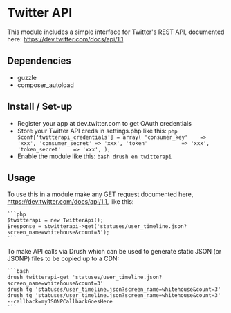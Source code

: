 Twitter API
===========

This module includes a simple interface for Twitter's REST API, documented here:
https://dev.twitter.com/docs/api/1.1


Dependencies
------------

  - guzzle
  - composer_autoload


Install / Set-up
----------------

  - Register your app at dev.twitter.com to get OAuth credentials
  - Store your Twitter API creds in settings.php like this:
        ```php
        $conf['twitterapi_credentials'] = array(
          'consumer_key'    => 'xxx',
          'consumer_secret' => 'xxx',
          'token'           => 'xxx',
          'token_secret'    => 'xxx',
        );
        ```
  - Enable the module like this:
        ```bash
        drush en twitterapi
        ```


Usage
-----

  To use this in a module make any GET request documented here,
  https://dev.twitter.com/docs/api/1.1, like this:

    ```php
    $twitterapi = new TwitterApi();
    $response = $twitterapi->get('statuses/user_timeline.json?screen_name=whitehouse&count=3');
    ```


  To make API calls via Drush which can be used to generate static JSON (or JSONP)
  files to be copied up to a CDN:

    ```bash
    drush twitterapi-get 'statuses/user_timeline.json?screen_name=whitehouse&count=3'
    drush tg 'statuses/user_timeline.json?screen_name=whitehouse&count=3'
    drush tg 'statuses/user_timeline.json?screen_name=whitehouse&count=3' --callback=myJSONPCallbackGoesHere
    ```
